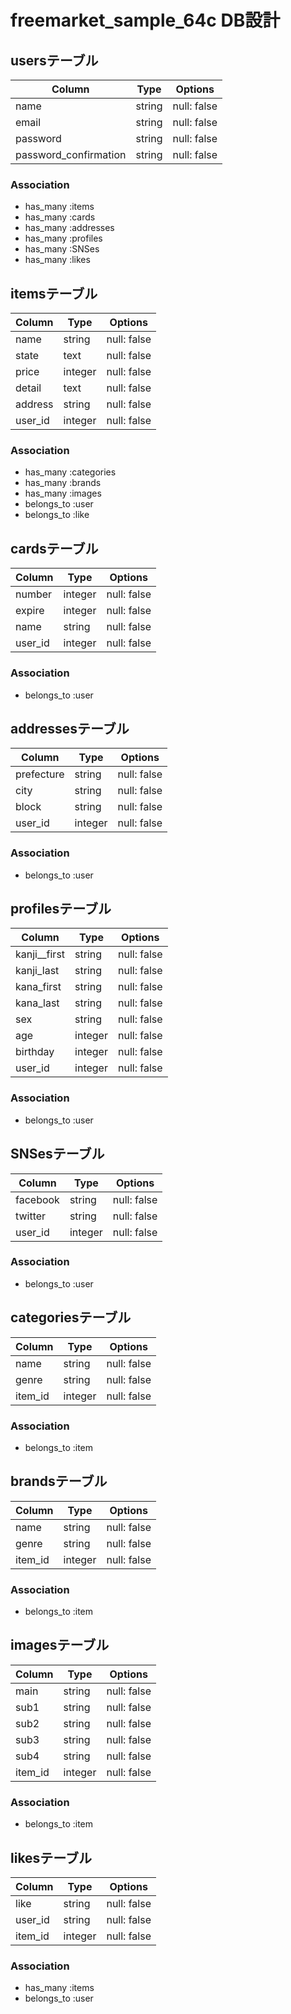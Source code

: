 # freemarket_sample_64c DB設計

## usersテーブル
|Column|Type|Options|
|------|----|-------|
|name|string|null: false|
|email|string|null: false|
|password|string|null: false|
|password_confirmation|string|null: false|
### Association
- has_many :items
- has_many :cards
- has_many :addresses
- has_many :profiles
- has_many :SNSes
- has_many :likes


## itemsテーブル
|Column|Type|Options|
|------|----|-------|
|name|string|null: false|
|state|text|null: false|
|price|integer|null: false|
|detail|text|null: false|
|address|string|null: false|
|user_id|integer|null: false|
### Association
- has_many :categories
- has_many :brands
- has_many :images
- belongs_to :user
- belongs_to :like



## cardsテーブル
|Column|Type|Options|
|------|----|-------|
|number|integer|null: false|
|expire|integer|null: false|
|name|string|null: false|
|user_id|integer|null: false|
### Association
- belongs_to :user


## addressesテーブル
|Column|Type|Options|
|------|----|-------|
|prefecture|string|null: false|
|city|string|null: false|
|block|string|null: false|
|user_id|integer|null: false|
### Association
- belongs_to :user


## profilesテーブル
|Column|Type|Options|
|------|----|-------|
|kanji__first|string|null: false|
|kanji_last|string|null: false|
|kana_first|string|null: false|
|kana_last|string|null: false|
|sex|string|null: false|
|age|integer|null: false|
|birthday|integer|null: false|
|user_id|integer|null: false|
### Association
- belongs_to :user


## SNSesテーブル
|Column|Type|Options|
|------|----|-------|
|facebook|string|null: false|
|twitter|string|null: false|
|user_id|integer|null: false|
### Association
- belongs_to :user


## categoriesテーブル
|Column|Type|Options|
|------|----|-------|
|name|string|null: false|
|genre|string|null: false|
|item_id|integer|null: false|
### Association
- belongs_to :item


## brandsテーブル
|Column|Type|Options|
|------|----|-------|
|name|string|null: false|
|genre|string|null: false|
|item_id|integer|null: false|
### Association
- belongs_to :item


## imagesテーブル
|Column|Type|Options|
|------|----|-------|
|main|string|null: false|
|sub1|string|null: false|
|sub2|string|null: false|
|sub3|string|null: false|
|sub4|string|null: false|
|item_id|integer|null: false|
### Association
- belongs_to :item

## likesテーブル
|Column|Type|Options|
|------|----|-------|
|like|string|null: false|
|user_id|string|null: false|
|item_id|integer|null: false|
### Association
- has_many :items
- belongs_to :user


<!-- 実装しなくていいけど一応書いておく（中間テーブル必要だから簡略してます） -->
<!-- 
## commentsテーブル
|Column|Type|Options|
|------|----|-------|
|comment|string|null: false|
### Association
- belongs_to :user
- belongs_to :item -->